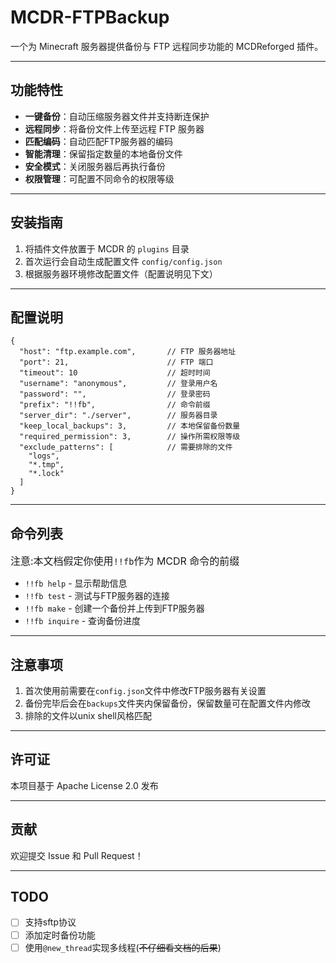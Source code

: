 # MCDR-FTPBackup

一个为 Minecraft 服务器提供备份与 FTP 远程同步功能的 MCDReforged 插件。

---

## 功能特性
- **一键备份**：自动压缩服务器文件并支持断连保护
- **远程同步**：将备份文件上传至远程 FTP 服务器
- **匹配编码**：自动匹配FTP服务器的编码
- **智能清理**：保留指定数量的本地备份文件
- **安全模式**：关闭服务器后再执行备份
- **权限管理**：可配置不同命令的权限等级

---

## 安装指南
1. 将插件文件放置于 MCDR 的 `plugins` 目录
2. 首次运行会自动生成配置文件 `config/config.json`
3. 根据服务器环境修改配置文件（配置说明见下文）

---

## 配置说明
```
{
  "host": "ftp.example.com",       // FTP 服务器地址
  "port": 21,                      // FTP 端口
  "timeout": 10                    // 超时时间  
  "username": "anonymous",         // 登录用户名
  "password": "",                  // 登录密码
  "prefix": "!!fb",                // 命令前缀
  "server_dir": "./server",        // 服务器目录
  "keep_local_backups": 3,         // 本地保留备份数量
  "required_permission": 3,        // 操作所需权限等级
  "exclude_patterns": [            // 需要排除的文件
    "logs",
    "*.tmp",
    "*.lock"
  ]
}
```

---

## 命令列表
<font size="3">注意:本文档假定你使用`!!fb`作为 MCDR 命令的前缀</font>

- `!!fb help` - 显示帮助信息
- `!!fb test` - 测试与FTP服务器的连接
- `!!fb make` - 创建一个备份并上传到FTP服务器
- `!!fb inquire` - 查询备份进度
---

## 注意事项
1. 首次使用前需要在`config.json`文件中修改FTP服务器有关设置
2. 备份完毕后会在`backups`文件夹内保留备份，保留数量可在配置文件内修改
3. 排除的文件以unix shell风格匹配

---

## 许可证
本项目基于 Apache License 2.0 发布

---

## 贡献
欢迎提交 Issue 和 Pull Request！

---

## TODO
- [ ] 支持sftp协议
- [ ] 添加定时备份功能
- [ ] 使用`@new_thread`实现多线程(~~不仔细看文档的后果~~)
